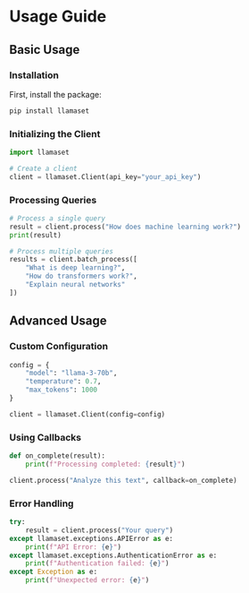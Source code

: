 # Usage Guide

## Basic Usage

### Installation

First, install the package:

```bash
pip install llamaset
```

### Initializing the Client

```python
import llamaset

# Create a client
client = llamaset.Client(api_key="your_api_key")
```

### Processing Queries

```python
# Process a single query
result = client.process("How does machine learning work?")
print(result)

# Process multiple queries
results = client.batch_process([
    "What is deep learning?",
    "How do transformers work?",
    "Explain neural networks"
])
```

## Advanced Usage

### Custom Configuration

```python
config = {
    "model": "llama-3-70b",
    "temperature": 0.7,
    "max_tokens": 1000
}

client = llamaset.Client(config=config)
```

### Using Callbacks

```python
def on_complete(result):
    print(f"Processing completed: {result}")

client.process("Analyze this text", callback=on_complete)
```

### Error Handling

```python
try:
    result = client.process("Your query")
except llamaset.exceptions.APIError as e:
    print(f"API Error: {e}")
except llamaset.exceptions.AuthenticationError as e:
    print(f"Authentication failed: {e}")
except Exception as e:
    print(f"Unexpected error: {e}")
```
